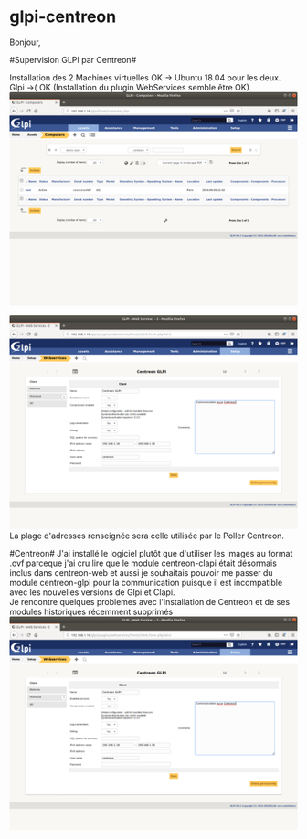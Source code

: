# glpi-centreon
Bonjour, 

#Supervision GLPI par Centreon#

Installation des 2 Machines virtuelles OK -> Ubuntu 18.04 pour les deux.  
Glpi ->( OK (Installation du plugin WebServices semble être OK)  ![](Glpi1.png)   

![](WSGLPI.png)  
La plage d'adresses renseignée sera celle utilisée par le Poller Centreon.  


  
    
#Centreon#
J'ai installé le logiciel plutôt que d'utiliser les images au format .ovf parceque j'ai cru lire que le module centreon-clapi était désormais inclus dans centreon-web et aussi je souhaitais pouvoir me passer du module centreon-glpi pour la communication puisque il est incompatible avec les nouvelles versions de Glpi et Clapi.  
Je rencontre quelques problemes avec l'installation de Centreon et de ses modules historiques récemment supprimés   
![](WSGLPI.png)
